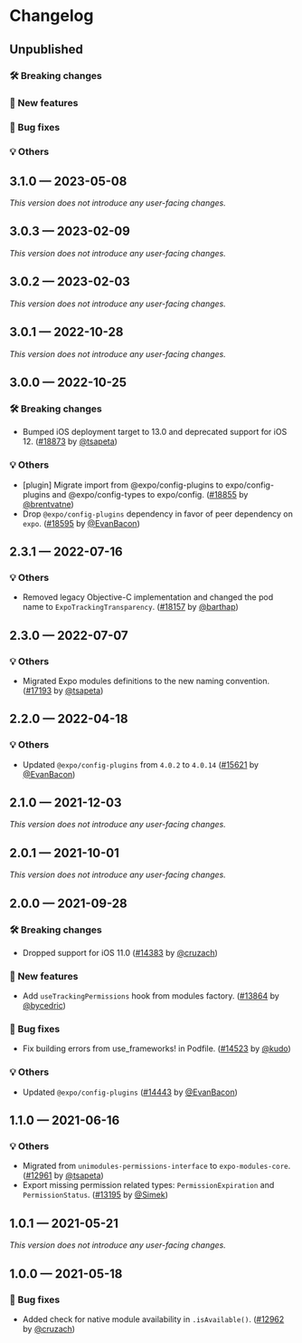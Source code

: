 # Changelog

## Unpublished

### 🛠 Breaking changes

### 🎉 New features

### 🐛 Bug fixes

### 💡 Others

## 3.1.0 — 2023-05-08

_This version does not introduce any user-facing changes._

## 3.0.3 — 2023-02-09

_This version does not introduce any user-facing changes._

## 3.0.2 — 2023-02-03

_This version does not introduce any user-facing changes._

## 3.0.1 — 2022-10-28

_This version does not introduce any user-facing changes._

## 3.0.0 — 2022-10-25

### 🛠 Breaking changes

- Bumped iOS deployment target to 13.0 and deprecated support for iOS 12. ([#18873](https://github.com/expo/expo/pull/18873) by [@tsapeta](https://github.com/tsapeta))

### 💡 Others

- [plugin] Migrate import from @expo/config-plugins to expo/config-plugins and @expo/config-types to expo/config. ([#18855](https://github.com/expo/expo/pull/18855) by [@brentvatne](https://github.com/brentvatne))
- Drop `@expo/config-plugins` dependency in favor of peer dependency on `expo`. ([#18595](https://github.com/expo/expo/pull/18595) by [@EvanBacon](https://github.com/EvanBacon))

## 2.3.1 — 2022-07-16

### 💡 Others

- Removed legacy Objective-C implementation and changed the pod name to `ExpoTrackingTransparency`. ([#18157](https://github.com/expo/expo/pull/18157) by [@barthap](https://github.com/barthap))

## 2.3.0 — 2022-07-07

### 💡 Others

- Migrated Expo modules definitions to the new naming convention. ([#17193](https://github.com/expo/expo/pull/17193) by [@tsapeta](https://github.com/tsapeta))

## 2.2.0 — 2022-04-18

### 💡 Others

- Updated `@expo/config-plugins` from `4.0.2` to `4.0.14` ([#15621](https://github.com/expo/expo/pull/15621) by [@EvanBacon](https://github.com/EvanBacon))

## 2.1.0 — 2021-12-03

_This version does not introduce any user-facing changes._

## 2.0.1 — 2021-10-01

_This version does not introduce any user-facing changes._

## 2.0.0 — 2021-09-28

### 🛠 Breaking changes

- Dropped support for iOS 11.0 ([#14383](https://github.com/expo/expo/pull/14383) by [@cruzach](https://github.com/cruzach))

### 🎉 New features

- Add `useTrackingPermissions` hook from modules factory. ([#13864](https://github.com/expo/expo/pull/13864) by [@bycedric](https://github.com/bycedric))

### 🐛 Bug fixes

- Fix building errors from use_frameworks! in Podfile. ([#14523](https://github.com/expo/expo/pull/14523) by [@kudo](https://github.com/kudo))

### 💡 Others

- Updated `@expo/config-plugins` ([#14443](https://github.com/expo/expo/pull/14443) by [@EvanBacon](https://github.com/EvanBacon))

## 1.1.0 — 2021-06-16

### 💡 Others

- Migrated from `unimodules-permissions-interface` to `expo-modules-core`. ([#12961](https://github.com/expo/expo/pull/12961) by [@tsapeta](https://github.com/tsapeta))
- Export missing permission related types: `PermissionExpiration` and `PermissionStatus`. ([#13195](https://github.com/expo/expo/pull/13195) by [@Simek](https://github.com/Simek))

## 1.0.1 — 2021-05-21

_This version does not introduce any user-facing changes._

## 1.0.0 — 2021-05-18

### 🐛 Bug fixes

- Added check for native module availability in `.isAvailable()`. ([#12962](https://github.com/expo/expo/pull/12962) by [@cruzach](https://github.com/cruzach))
